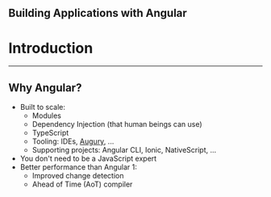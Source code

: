 <!-- .slide: data-background="images/title-slide.jpg" -->
<!-- .slide: id="introduction" -->
## Building Applications with Angular

# Introduction

---
<!-- .slide: id="introduction-why-angular" -->
## Why Angular?

- Built to scale:
  - Modules
  - Dependency Injection (that human beings can use)
  - TypeScript
  - Tooling: IDEs, [Augury](https://augury.angular.io/), ...
  - Supporting projects: Angular CLI, Ionic, NativeScript, ...
- You don't need to be a JavaScript expert
- Better performance than Angular 1:
  - Improved change detection
  - Ahead of Time (AoT) compiler
